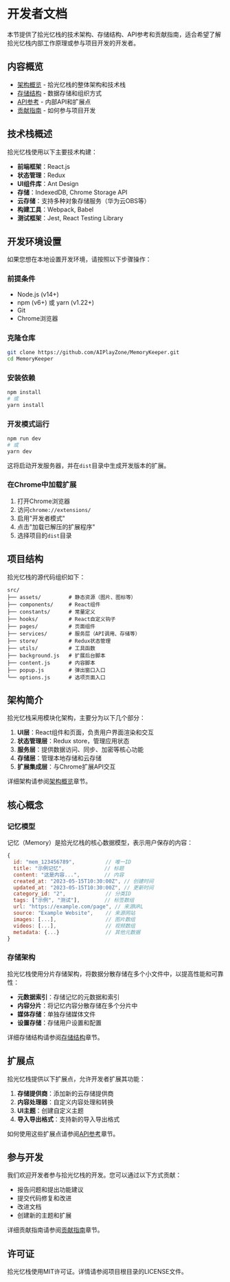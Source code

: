 # 开发者文档

本节提供了拾光忆栈的技术架构、存储结构、API参考和贡献指南，适合希望了解拾光忆栈内部工作原理或参与项目开发的开发者。

## 内容概览

- [架构概览](./architecture.md) - 拾光忆栈的整体架构和技术栈
- [存储结构](./storage-structure.md) - 数据存储和组织方式
- [API参考](./api-reference.md) - 内部API和扩展点
- [贡献指南](./contributing.md) - 如何参与项目开发

## 技术栈概述

拾光忆栈使用以下主要技术构建：

- **前端框架**：React.js
- **状态管理**：Redux
- **UI组件库**：Ant Design
- **存储**：IndexedDB, Chrome Storage API
- **云存储**：支持多种对象存储服务（华为云OBS等）
- **构建工具**：Webpack, Babel
- **测试框架**：Jest, React Testing Library

## 开发环境设置

如果您想在本地设置开发环境，请按照以下步骤操作：

### 前提条件

- Node.js (v14+)
- npm (v6+) 或 yarn (v1.22+)
- Git
- Chrome浏览器

### 克隆仓库

```bash
git clone https://github.com/AIPlayZone/MemoryKeeper.git
cd MemoryKeeper
```

### 安装依赖

```bash
npm install
# 或
yarn install
```

### 开发模式运行

```bash
npm run dev
# 或
yarn dev
```

这将启动开发服务器，并在`dist`目录中生成开发版本的扩展。

### 在Chrome中加载扩展

1. 打开Chrome浏览器
2. 访问`chrome://extensions/`
3. 启用"开发者模式"
4. 点击"加载已解压的扩展程序"
5. 选择项目的`dist`目录

## 项目结构

拾光忆栈的源代码组织如下：

```
src/
├── assets/         # 静态资源（图片、图标等）
├── components/     # React组件
├── constants/      # 常量定义
├── hooks/          # React自定义钩子
├── pages/          # 页面组件
├── services/       # 服务层（API调用、存储等）
├── store/          # Redux状态管理
├── utils/          # 工具函数
├── background.js   # 扩展后台脚本
├── content.js      # 内容脚本
├── popup.js        # 弹出窗口入口
└── options.js      # 选项页面入口
```

## 架构简介

拾光忆栈采用模块化架构，主要分为以下几个部分：

1. **UI层**：React组件和页面，负责用户界面渲染和交互
2. **状态管理层**：Redux store，管理应用状态
3. **服务层**：提供数据访问、同步、加密等核心功能
4. **存储层**：管理本地存储和云存储
5. **扩展集成层**：与Chrome扩展API交互

详细架构请参阅[架构概览](./architecture.md)章节。

## 核心概念

### 记忆模型

记忆（Memory）是拾光忆栈的核心数据模型，表示用户保存的内容：

```javascript
{
  id: "mem_123456789",          // 唯一ID
  title: "示例记忆",             // 标题
  content: "这是内容...",        // 内容
  created_at: "2023-05-15T10:30:00Z", // 创建时间
  updated_at: "2023-05-15T10:30:00Z", // 更新时间
  category_id: "2",             // 分类ID
  tags: ["示例", "测试"],        // 标签数组
  url: "https://example.com/page", // 来源URL
  source: "Example Website",    // 来源网站
  images: [...],                // 图片数组
  videos: [...],                // 视频数组
  metadata: {...}               // 其他元数据
}
```

### 存储架构

拾光忆栈使用分片存储架构，将数据分散存储在多个小文件中，以提高性能和可靠性：

- **元数据索引**：存储记忆的元数据和索引
- **内容分片**：将记忆内容分散存储在多个分片中
- **媒体存储**：单独存储媒体文件
- **设置存储**：存储用户设置和配置

详细存储结构请参阅[存储结构](./storage-structure.md)章节。

## 扩展点

拾光忆栈提供以下扩展点，允许开发者扩展其功能：

1. **存储提供商**：添加新的云存储提供商
2. **内容处理器**：自定义内容处理和转换
3. **UI主题**：创建自定义主题
4. **导入导出格式**：支持新的导入导出格式

如何使用这些扩展点请参阅[API参考](./api-reference.md)章节。

## 参与开发

我们欢迎开发者参与拾光忆栈的开发。您可以通过以下方式贡献：

- 报告问题和提出功能建议
- 提交代码修复和改进
- 改进文档
- 创建新的主题和扩展

详细贡献指南请参阅[贡献指南](./contributing.md)章节。

## 许可证

拾光忆栈使用MIT许可证。详情请参阅项目根目录的LICENSE文件。
